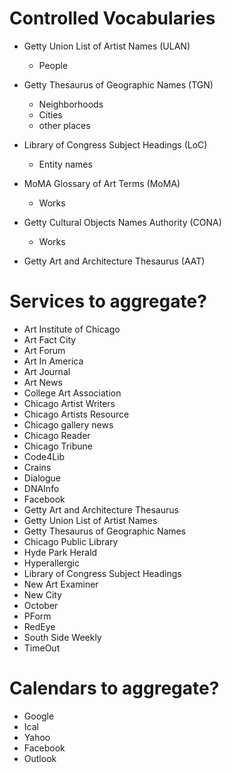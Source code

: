 Controlled Vocabularies
===


* Getty Union List of Artist Names (ULAN)
    * People

* Getty Thesaurus of Geographic Names (TGN)
    * Neighborhoods
    * Cities
    * other places

* Library of Congress Subject Headings (LoC)
    * Entity names

* MoMA Glossary of Art Terms (MoMA)
    * Works

* Getty Cultural Objects Names Authority (CONA)
    * Works

* Getty Art and Architecture Thesaurus (AAT)


Services to aggregate?
===

* Art Institute of Chicago
* Art Fact City
* Art Forum
* Art In America
* Art Journal
* Art News
* College Art Association
* Chicago Artist Writers
* Chicago Artists Resource
* Chicago gallery news
* Chicago Reader
* Chicago Tribune
* Code4Lib
* Crains
* Dialogue
* DNAInfo
* Facebook
* Getty Art and Architecture Thesaurus
* Getty Union List of Artist Names
* Getty Thesaurus of Geographic Names
* Chicago Public Library
* Hyde Park Herald
* Hyperallergic
* Library of Congress Subject Headings
* New Art Examiner
* New City
* October
* PForm
* RedEye
* South Side Weekly
* TimeOut

Calendars to aggregate?
===

* Google
* Ical
* Yahoo
* Facebook
* Outlook
